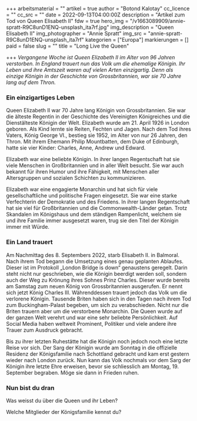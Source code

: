 +++
arbeitsmaterial = ""
artikel = true
author = "Botond Kalotay"
cc_licence = ""
cc_src = ""
date = 2022-09-13T04:00:00Z
description = "Artikel zum Tod von Queen Elisabeth II"
fdw = true
hero_img = "/v1663089909/annie-spratt-R9C8unD1ENQ-unsplash_ita7rf.jpg"
img_description = "Queen Elisabeth II"
img_photographer = "Annie Spratt"
img_src = "annie-spratt-R9C8unD1ENQ-unsplash_ita7rf"
kategorien = ["Europa"]
markierungen = []
paid = false
slug = ""
title = "Long Live the Queen"

+++
_Vergangene Woche ist Queen Elizabeth II im Alter von 96 Jahren verstorben. In England trauert nun das Volk um die ehemalige Königin. Ihr Leben und ihre Amtszeit waren auf vielen Arten einzigartig. Denn als einzige Königin in der Geschichte von Grossbritannien, war sie 70 Jahre lang auf dem Thron._

### Ein einzigartiges Leben

Queen Elizabeth II war 70 Jahre lang Königin von Grossbritannien. Sie war die älteste Regentin in der Geschichte des Vereinigten Königreiches und die Dienstälteste Königin der Welt. Elizabeth wurde am 21. April 1926 in London geboren. Als Kind lernte sie Reiten, Fechten und Jagen. Nach dem Tod ihres Vaters, König George VI., bestieg sie 1952, im Alter von nur 26 Jahren, den Thron. Mit ihrem Ehemann Philip Mountbatten, dem Duke of Edinburgh, hatte sie vier Kinder: Charles, Anne, Andrew und Edward.

Elizabeth war eine beliebte Königin. In ihrer langen Regentschaft hat sie viele Menschen in Großbritannien und in aller Welt besucht. Sie war auch bekannt für ihren Humor und ihre Fähigkeit, mit Menschen aller Altersgruppen und sozialen Schichten zu kommunizieren.

Elizabeth war eine engagierte Monarchin und hat sich für viele gesellschaftliche und politische Fragen eingesetzt. Sie war eine starke Verfechterin der Demokratie und des Friedens. In ihrer langen Regentschaft hat sie viel für Großbritannien und die Commonwealth-Länder getan. Trotz Skandalen im Königshaus und dem ständigen Rampenlicht, welchem sie und ihre Familie immer ausgesetzt waren, trug sie den Titel der Königin immer mit Würde.

### Ein Land trauert

Am Nachmittag des 8. Septembers 2022, starb Elisabeth II. in Balmoral. Nach ihrem Tod begann die Umsetzung eines genau geplanten Ablaufes. Dieser ist im Protokoll „London Bridge is down“ genaustens geregelt. Darin steht nicht nur geschrieben, wie die Königin beerdigt werden soll, sondern auch der Weg zu Krönung ihres Sohnes Prinz Charles. Dieser wurde bereits am Samstag zum neuen König von Grossbritannien ausgerufen. Er nennt sich jetzt König Charles III. Währenddessen trauert jedoch das Volk um die verlorene Königin. Tausende Briten haben sich in den Tagen nach ihrem Tod zum Buckingham-Palast begeben, um sich zu verabschieden. Nicht nur die Briten trauern aber um die verstorbene Monarchin. Die Queen wurde auf der ganzen Welt verehrt und war eine sehr beliebte Persönlichkeit. Auf Social Media haben weltweit Prominent, Politiker und viele andere ihre Trauer zum Ausdruck gebracht.

Bis zu ihrer letzten Ruhestätte hat die Königin noch jedoch noch eine letzte Reise vor sich. Der Sarg der Königin wurde am Sonntag in die offizielle Residenz der Königsfamilie nach Schottland gebracht und kam erst gestern wieder nach London zurück. Nun kann das Volk nochmals vor dem Sarg der Königin ihre letzte Ehre erweisen, bevor sie schliesslich am Montag, 19. September begraben. Möge sie dann in Frieden ruhen.

### Nun bist du dran

Was weisst du über die Queen und ihr Leben?

Welche Mitglieder der Königsfamilie kennst du?
